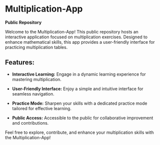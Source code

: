 # Multiplication-App

**Public Repository**

Welcome to the Multiplication-App! This public repository hosts an interactive application focused on multiplication exercises. Designed to enhance mathematical skills, this app provides a user-friendly interface for practicing multiplication tables.

## Features:

- **Interactive Learning:** Engage in a dynamic learning experience for mastering multiplication.

- **User-Friendly Interface:** Enjoy a simple and intuitive interface for seamless navigation.

- **Practice Mode:** Sharpen your skills with a dedicated practice mode tailored for effective learning.

- **Public Access:** Accessible to the public for collaborative improvement and contributions.

Feel free to explore, contribute, and enhance your multiplication skills with the Multiplication-App!
